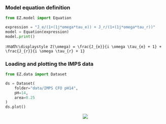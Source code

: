 ### Model equation definition


```python
from EZ.model import Equation

expression = "J_e/(1+(1j*omega*tau_e)) + J_r/(1+(1j*omega*tau_r))"
model = Equation(expression)
model.print()
```


:math:`\displaystyle Z(\omega) = \frac{J_{e}}{i \omega \tau_{e} + 1} + \frac{J_{r}}{i \omega \tau_{r} + 1}`


### Loading and plotting the IMPS data


```python
from EZ.data import Dataset

ds = Dataset(
    folder="data/IMPS CFO pH14",
    pH=14,
    area=0.25
)
ds.plot()
```


<p align='center'><img src = IMPS_files/IMPS_3_0.svg
></p>
